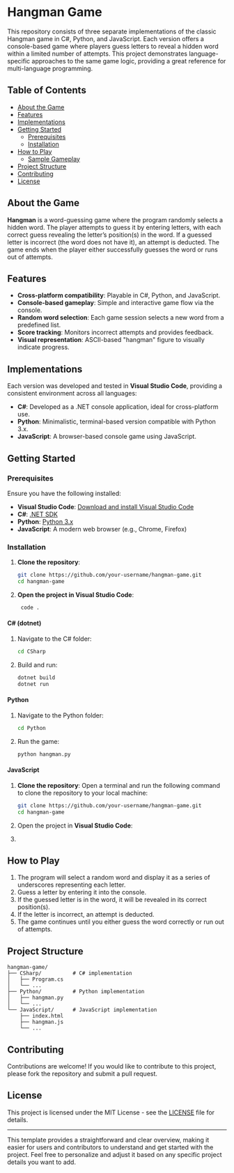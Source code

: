 # Hangman Game

This repository consists of three separate implementations of the classic Hangman game in C#, Python, and JavaScript. Each version offers a console-based game where players guess letters to reveal a hidden word within a limited number of attempts. This project demonstrates language-specific approaches to the same game logic, providing a great reference for multi-language programming.


## Table of Contents
- [About the Game](#about-the-game)
- [Features](#features)
- [Implementations](#implementations)
- [Getting Started](#getting-started)
  - [Prerequisites](#prerequisites)
  - [Installation](#installation)
- [How to Play](#how-to-play)
  - [Sample Gameplay](#sample-gameplay)
- [Project Structure](#project-structure)
- [Contributing](#contributing)
- [License](#license)


## About the Game

**Hangman** is a word-guessing game where the program randomly selects a hidden word. The player attempts to guess it by entering letters, with each correct guess revealing the letter’s position(s) in the word. If a guessed letter is incorrect (the word does not have it), an attempt is deducted. The game ends when the player either successfully guesses the word or runs out of attempts.

## Features

- **Cross-platform compatibility**: Playable in C#, Python, and JavaScript.
- **Console-based gameplay**: Simple and interactive game flow via the console.
- **Random word selection**: Each game session selects a new word from a predefined list.
- **Score tracking**: Monitors incorrect attempts and provides feedback.
- **Visual representation**: ASCII-based "hangman" figure to visually indicate progress.

## Implementations

Each version was developed and tested in **Visual Studio Code**, providing a consistent environment across all languages:

- **C#**: Developed as a .NET console application, ideal for cross-platform use.
- **Python**: Minimalistic, terminal-based version compatible with Python 3.x.
- **JavaScript**: A browser-based console game using JavaScript.   

## Getting Started

### Prerequisites

Ensure you have the following installed:

- **Visual Studio Code**: [Download and install Visual Studio Code](https://code.visualstudio.com/download)
- **C#**: [.NET SDK](https://dotnet.microsoft.com/download)
- **Python**: [Python 3.x](https://www.python.org/downloads/)
- **JavaScript**: A modern web browser (e.g., Chrome, Firefox)

### Installation

1. **Clone the repository**:
   ```bash
   git clone https://github.com/your-username/hangman-game.git
   cd hangman-game

2. **Open the project in Visual Studio Code**:
    ```bash
     code .
     ```


#### C# (dotnet)

1. Navigate to the C# folder:
   ```bash
   cd CSharp
   ```
2. Build and run:
   ```bash
   dotnet build
   dotnet run
   ```

#### Python

1. Navigate to the Python folder:
   ```bash
   cd Python
   ```
2. Run the game:
   ```bash
   python hangman.py
   ```

#### JavaScript

1. **Clone the repository**:
   Open a terminal and run the following command to clone the repository to your local machine:
   ```bash
   git clone https://github.com/your-username/hangman-game.git
   cd hangman-game
2. Open the project in **Visual Studio Code**:

3. 

## How to Play

1. The program will select a random word and display it as a series of underscores representing each letter.
2. Guess a letter by entering it into the console.
3. If the guessed letter is in the word, it will be revealed in its correct position(s).
4. If the letter is incorrect, an attempt is deducted. 
5. The game continues until you either guess the word correctly or run out of attempts.

## Project Structure

```
hangman-game/
├── CSharp/          # C# implementation
│   ├── Program.cs
│   └── ...
├── Python/          # Python implementation
│   ├── hangman.py
│   └── ...
└── JavaScript/      # JavaScript implementation
    ├── index.html
    ├── hangman.js
    └── ...
```

## Contributing

Contributions are welcome! If you would like to contribute to this project, please fork the repository and submit a pull request.

## License

This project is licensed under the MIT License - see the [LICENSE](LICENSE) file for details.

---

This template provides a straightforward and clear overview, making it easier for users and contributors to understand and get started with the project. Feel free to personalize and adjust it based on any specific project details you want to add.
